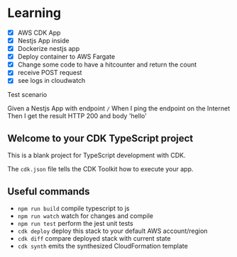 # Learning

- [x] AWS CDK App
- [x] Nestjs App inside
- [x] Dockerize nestjs app
- [x] Deploy container to AWS Fargate
- [x] Change some code to have a hitcounter and return the count
- [x] receive POST request
- [x] see logs in cloudwatch

Test scenario

Given a Nestjs App with endpoint `/`
When I ping the endpoint on the Internet
Then I get the result HTTP 200 and body 'hello'

## Welcome to your CDK TypeScript project

This is a blank project for TypeScript development with CDK.

The `cdk.json` file tells the CDK Toolkit how to execute your app.

## Useful commands

- `npm run build` compile typescript to js
- `npm run watch` watch for changes and compile
- `npm run test` perform the jest unit tests
- `cdk deploy` deploy this stack to your default AWS account/region
- `cdk diff` compare deployed stack with current state
- `cdk synth` emits the synthesized CloudFormation template
